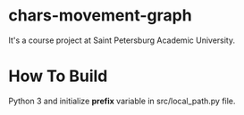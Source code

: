 chars-movement-graph
====================

It's a course project at Saint Petersburg Academic University.

How To Build
============
Python 3 and initialize __prefix__ variable in src/local_path.py file.
